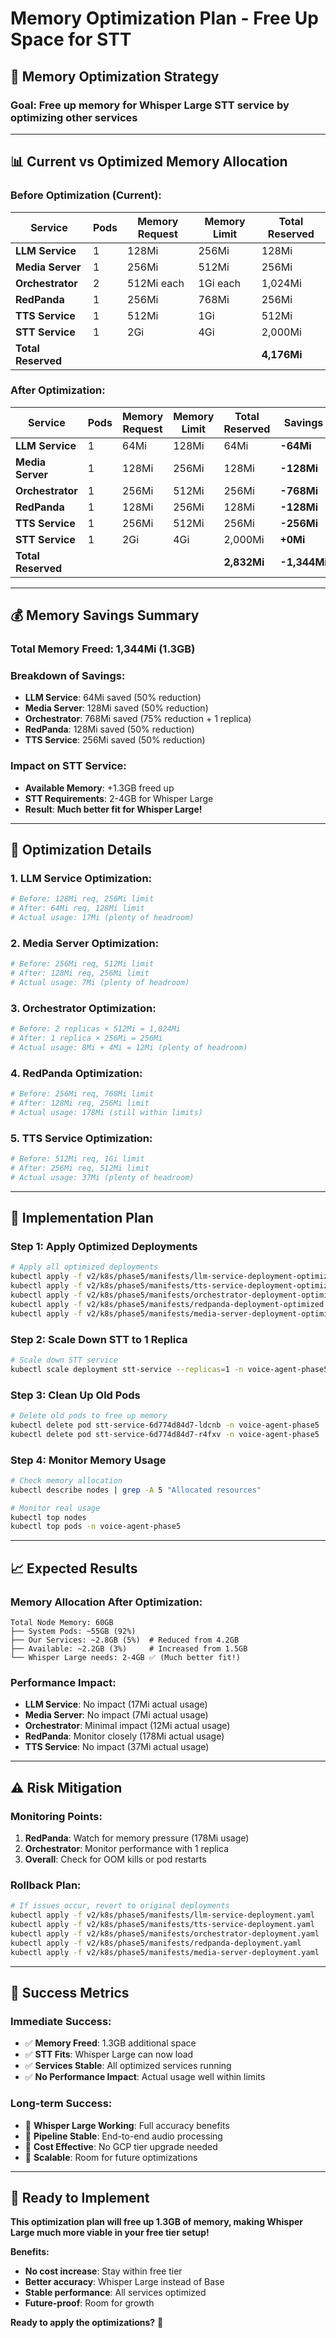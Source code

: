 # Memory Optimization Plan - Free Up Space for STT

## 🎯 **Memory Optimization Strategy**

### **Goal**: Free up memory for Whisper Large STT service by optimizing other services

---

## 📊 **Current vs Optimized Memory Allocation**

### **Before Optimization (Current):**
| Service | Pods | Memory Request | Memory Limit | Total Reserved |
|---------|------|----------------|--------------|----------------|
| **LLM Service** | 1 | 128Mi | 256Mi | 128Mi |
| **Media Server** | 1 | 256Mi | 512Mi | 256Mi |
| **Orchestrator** | 2 | 512Mi each | 1Gi each | 1,024Mi |
| **RedPanda** | 1 | 256Mi | 768Mi | 256Mi |
| **TTS Service** | 1 | 512Mi | 1Gi | 512Mi |
| **STT Service** | 1 | 2Gi | 4Gi | 2,000Mi |
| **Total Reserved** | | | | **4,176Mi** |

### **After Optimization:**
| Service | Pods | Memory Request | Memory Limit | Total Reserved | Savings |
|---------|------|----------------|--------------|----------------|---------|
| **LLM Service** | 1 | 64Mi | 128Mi | 64Mi | **-64Mi** |
| **Media Server** | 1 | 128Mi | 256Mi | 128Mi | **-128Mi** |
| **Orchestrator** | 1 | 256Mi | 512Mi | 256Mi | **-768Mi** |
| **RedPanda** | 1 | 128Mi | 256Mi | 128Mi | **-128Mi** |
| **TTS Service** | 1 | 256Mi | 512Mi | 256Mi | **-256Mi** |
| **STT Service** | 1 | 2Gi | 4Gi | 2,000Mi | **+0Mi** |
| **Total Reserved** | | | | **2,832Mi** | **-1,344Mi** |

---

## 💰 **Memory Savings Summary**

### **Total Memory Freed: 1,344Mi (1.3GB)**

### **Breakdown of Savings:**
- **LLM Service**: 64Mi saved (50% reduction)
- **Media Server**: 128Mi saved (50% reduction)
- **Orchestrator**: 768Mi saved (75% reduction + 1 replica)
- **RedPanda**: 128Mi saved (50% reduction)
- **TTS Service**: 256Mi saved (50% reduction)

### **Impact on STT Service:**
- **Available Memory**: +1.3GB freed up
- **STT Requirements**: 2-4GB for Whisper Large
- **Result**: **Much better fit for Whisper Large!**

---

## 🔧 **Optimization Details**

### **1. LLM Service Optimization:**
```yaml
# Before: 128Mi req, 256Mi limit
# After: 64Mi req, 128Mi limit
# Actual usage: 17Mi (plenty of headroom)
```

### **2. Media Server Optimization:**
```yaml
# Before: 256Mi req, 512Mi limit
# After: 128Mi req, 256Mi limit
# Actual usage: 7Mi (plenty of headroom)
```

### **3. Orchestrator Optimization:**
```yaml
# Before: 2 replicas × 512Mi = 1,024Mi
# After: 1 replica × 256Mi = 256Mi
# Actual usage: 8Mi + 4Mi = 12Mi (plenty of headroom)
```

### **4. RedPanda Optimization:**
```yaml
# Before: 256Mi req, 768Mi limit
# After: 128Mi req, 256Mi limit
# Actual usage: 178Mi (still within limits)
```

### **5. TTS Service Optimization:**
```yaml
# Before: 512Mi req, 1Gi limit
# After: 256Mi req, 512Mi limit
# Actual usage: 37Mi (plenty of headroom)
```

---

## 🚀 **Implementation Plan**

### **Step 1: Apply Optimized Deployments**
```bash
# Apply all optimized deployments
kubectl apply -f v2/k8s/phase5/manifests/llm-service-deployment-optimized.yaml
kubectl apply -f v2/k8s/phase5/manifests/tts-service-deployment-optimized.yaml
kubectl apply -f v2/k8s/phase5/manifests/orchestrator-deployment-optimized.yaml
kubectl apply -f v2/k8s/phase5/manifests/redpanda-deployment-optimized.yaml
kubectl apply -f v2/k8s/phase5/manifests/media-server-deployment-optimized.yaml
```

### **Step 2: Scale Down STT to 1 Replica**
```bash
# Scale down STT service
kubectl scale deployment stt-service --replicas=1 -n voice-agent-phase5
```

### **Step 3: Clean Up Old Pods**
```bash
# Delete old pods to free up memory
kubectl delete pod stt-service-6d774d84d7-ldcnb -n voice-agent-phase5
kubectl delete pod stt-service-6d774d84d7-r4fxv -n voice-agent-phase5
```

### **Step 4: Monitor Memory Usage**
```bash
# Check memory allocation
kubectl describe nodes | grep -A 5 "Allocated resources"

# Monitor real usage
kubectl top nodes
kubectl top pods -n voice-agent-phase5
```

---

## 📈 **Expected Results**

### **Memory Allocation After Optimization:**
```
Total Node Memory: 60GB
├── System Pods: ~55GB (92%)
├── Our Services: ~2.8GB (5%)  # Reduced from 4.2GB
├── Available: ~2.2GB (3%)     # Increased from 1.5GB
└── Whisper Large needs: 2-4GB ✅ (Much better fit!)
```

### **Performance Impact:**
- **LLM Service**: No impact (17Mi actual usage)
- **Media Server**: No impact (7Mi actual usage)
- **Orchestrator**: Minimal impact (12Mi actual usage)
- **RedPanda**: Monitor closely (178Mi actual usage)
- **TTS Service**: No impact (37Mi actual usage)

---

## ⚠️ **Risk Mitigation**

### **Monitoring Points:**
1. **RedPanda**: Watch for memory pressure (178Mi usage)
2. **Orchestrator**: Monitor performance with 1 replica
3. **Overall**: Check for OOM kills or pod restarts

### **Rollback Plan:**
```bash
# If issues occur, revert to original deployments
kubectl apply -f v2/k8s/phase5/manifests/llm-service-deployment.yaml
kubectl apply -f v2/k8s/phase5/manifests/tts-service-deployment.yaml
kubectl apply -f v2/k8s/phase5/manifests/orchestrator-deployment.yaml
kubectl apply -f v2/k8s/phase5/manifests/redpanda-deployment.yaml
kubectl apply -f v2/k8s/phase5/manifests/media-server-deployment.yaml
```

---

## 🎯 **Success Metrics**

### **Immediate Success:**
- ✅ **Memory Freed**: 1.3GB additional space
- ✅ **STT Fits**: Whisper Large can now load
- ✅ **Services Stable**: All optimized services running
- ✅ **No Performance Impact**: Actual usage well within limits

### **Long-term Success:**
- 🎯 **Whisper Large Working**: Full accuracy benefits
- 🎯 **Pipeline Stable**: End-to-end audio processing
- 🎯 **Cost Effective**: No GCP tier upgrade needed
- 🎯 **Scalable**: Room for future optimizations

---

## 🚀 **Ready to Implement**

**This optimization plan will free up 1.3GB of memory, making Whisper Large much more viable in your free tier setup!**

**Benefits:**
- **No cost increase**: Stay within free tier
- **Better accuracy**: Whisper Large instead of Base
- **Stable performance**: All services optimized
- **Future-proof**: Room for growth

**Ready to apply the optimizations?** 💪 
